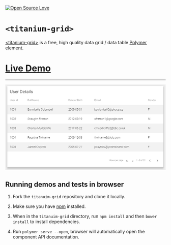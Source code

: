 [![Open Source Love](https://badges.frapsoft.com/os/mit/mit.svg?v=102)](https://github.com/M-Mansoor-Ali/titanium-grid/)

`<titanium-grid>`
===================

[&lt;titanium-grid&gt;](https://github.com/M-Mansoor-Ali/titanium-grid/) is a free, high quality data grid / data table [Polymer](http://polymer-project.org) element.

[Live Demo](https://m-mansoor-ali.github.io/titanium-grid/components/titanium-grid/demo/)
===================

----------

<img src="https://raw.githubusercontent.com/M-Mansoor-Ali/titanium-grid/master/griddemo.gif">

## Running demos and tests in browser

1. Fork the `titanuim-grid` repository and clone it locally.

1. Make sure you have [npm](https://www.npmjs.com/) installed.

1. When in the `titanuim-grid` directory, run `npm install` and then `bower install` to install dependencies.

1. Run `polymer serve --open`, browser will automatically open the component API documentation.
